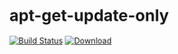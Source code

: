 # apt-get-update-only
[![Build Status](https://travis-ci.org/m-doc/apt-get-update-only.svg?branch=master)](https://travis-ci.org/m-doc/apt-get-update-only)
[![Download](https://api.bintray.com/packages/m-doc/debian/apt-get-update-only/images/download.svg)](https://bintray.com/m-doc/debian/apt-get-update-only/_latestVersion)
